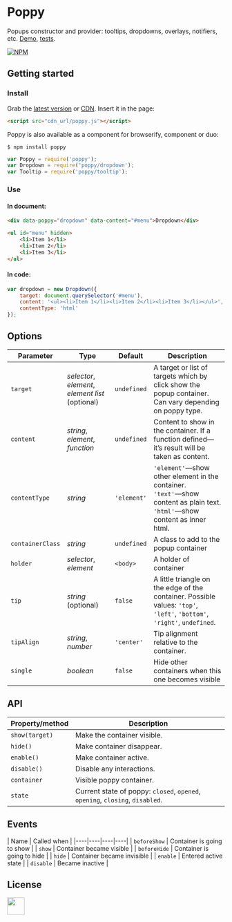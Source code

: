 # Poppy

Popups constructor and provider: tooltips, dropdowns, overlays, notifiers, etc. [Demo](http://dfcreative.github.io/poppy), [tests](https://rawgit.com/dfcreative/poppy/master/test/index.html).

[![NPM](https://nodei.co/npm/poppy.png?downloads=true&downloadRank=true&stars=true)](https://nodei.co/npm/poppy/)


## Getting started

### Install

Grab the [latest version](todo) or [CDN](todo). Insert it in the page:

```html
<script src="cdn_url/poppy.js"></script>
```

Poppy is also available as a component for browserify, component or duo:

`$ npm install poppy`

```js
var Poppy = require('poppy');
var Dropdown = require('poppy/dropdown');
var Tooltip = require('poppy/tooltip');
```

### Use

#### In document:

```html
<div data-poppy="dropdown" data-content="#menu">Dropdown</div>

<ul id="menu" hidden>
	<li>Item 1</li>
	<li>Item 2</li>
	<li>Item 3</li>
</ul>
```

#### In code:

```js
var dropdown = new Dropdown({
	target: document.querySelector('#menu'),
	content: '<ul><li>Item 1</li><li>Item 2</li><li>Item 3</li></ul>',
	contentType: 'html'
});
```


## Options

| Parameter | Type | Default | Description |
|----|----|----|----|
| `target` | _selector_, _element_, _element list_ (optional) | `undefined` | A target or list of targets which by click show the popup container. Can vary depending on poppy type. |
| `content` | _string_, _element_, _function_ | `undefined` | Content to show in the container. If a function defined—it’s result will be taken as content. |
| `contentType` | _string_ | `'element'` | `'element'`—show other element in the container.<br/>`'text'`—show content as plain text.<br/>`'html'`—show content as inner html. |
| `containerClass` | _string_ | `undefined` | A class to add to the popup container |
| `holder` | _selector_, _element_ | `<body>` | A holder of container |
| `tip` | _string_ (optional) | `false` | A little triangle on the edge of the container. Possible values: `'top'`, `'left'`, `'bottom'`, `'right'`, `undefined`. |
| `tipAlign` | _string_, _number_ | `'center'` | Tip alignment relative to the container. |
| `single` | _boolean_ | `false` | Hide other containers when this one becomes visible |


## API

| Property/method | Description |
|----|----|
| `show(target)` | Make the container visible. |
| `hide()` | Make container disappear. |
| `enable()` | Make container active. |
| `disable()` | Disable any interactions. |
| `container` | Visible poppy container. |
| `state` | Current state of poppy: `closed`, `opened`, `opening`, `closing`, `disabled`. |


## Events

| Name | Called when |
|----|----|----|----|
| `beforeShow` | Container is going to show |
| `show` | Container became visible |
| `beforeHide` | Container is going to hide |
| `hide` | Container became invisible |
| `enable` | Entered active state |
| `disable` | Became inactive |


## License

<a href="http://unlicense.org/UNLICENSE"><img src="http://upload.wikimedia.org/wikipedia/commons/6/62/PD-icon.svg" width="40"/></a>